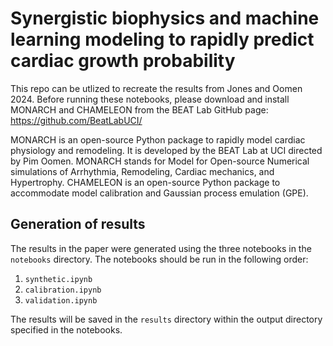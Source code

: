 # Synergistic biophysics and machine learning modeling to rapidly predict cardiac growth probability
This repo can be utlized to recreate the results from Jones and Oomen 2024. Before running these notebooks, please 
download and install MONARCH and CHAMELEON from the BEAT Lab GitHub page: https://github.com/BeatLabUCI/

MONARCH is an open-source Python package to rapidly model cardiac physiology and remodeling. It is developed by the BEAT Lab at UCI directed by Pim Oomen. MONARCH stands for Model for Open-source Numerical simulations of Arrhythmia, Remodeling, Cardiac mechanics, and Hypertrophy.
CHAMELEON is an open-source Python package to accommodate model calibration and Gaussian process emulation (GPE).

## Generation of results
The results in the paper were generated using the three notebooks in the `notebooks` directory. The notebooks should be run in the following order:
1. `synthetic.ipynb`
2. `calibration.ipynb`
3. `validation.ipynb`

The results will be saved in the `results` directory within the output directory specified in the notebooks.